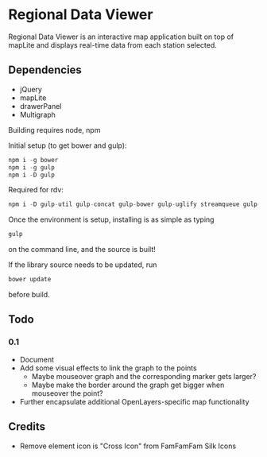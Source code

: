 # Regional Data Viewer

Regional Data Viewer is an interactive map application built on top of mapLite 
and displays real-time data from each station selected.

## Dependencies
- jQuery
- mapLite
- drawerPanel
- Multigraph

Building requires node, npm

Initial setup (to get bower and gulp):
```javascript
npm i -g bower
npm i -g gulp
npm i -D gulp
```

Required for rdv:
```javascript
npm i -D gulp-util gulp-concat gulp-bower gulp-uglify streamqueue gulp-filter gulp-flatten gulp-minify-css gulp-inject
```

Once the environment is setup, installing is as simple as typing
```javascript
gulp
```
on the command line, and the source is built!

If the library source needs to be updated, run
```javascript
bower update
```
before build.

## Todo

### 0.1
- Document
- Add some visual effects to link the graph to the points
  - Maybe mouseover graph and the corresponding marker gets larger?
  - Maybe make the border around the graph get bigger when mouseover the point?
- Further encapsulate additional OpenLayers-specific map functionality

## Credits
- Remove element icon is "Cross Icon" from FamFamFam Silk Icons

